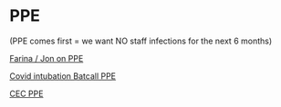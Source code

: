 # PPE

(PPE comes first = we want NO staff infections for the next 6 months)

[Farina / Jon on PPE](https://youtu.be/pXlwkuETwwc)

[Covid intubation Batcall PPE](https://youtu.be/c5D7ySI-HTM)

[CEC PPE](http://cec.health.nsw.gov.au/keep-patients-safe/Coronavirus-COVID-19/standard-and-transmission-based-precautions-including-ppe)
